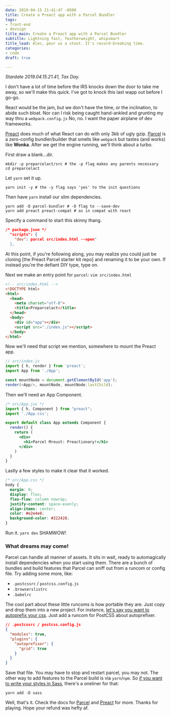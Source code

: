 ```yaml
---
date: 2019-04-15 21:41:47 -0500
title: Create a Preact app with a Parcel Bundler
tags:
- front-end
- devsign
title_main: Create a Preact app with a Parcel Bundler
subtitle: Lightning fast, featherweight, whipsmart
title_lead: Alec, pour us a stout. It's record-breaking time.
categories:
- code
draft: true

---
```

*Stardate 2019.04.15.21.41, Tax Day.*

I don't have a lot of time before the IRS knocks down the door to take me away, so we'll make this quick. I've got to knock this last wapp out before I go-go.

React would be the jam, but we don't have the time, or the inclination, to abide such bloat. Nor can I risk being caught hand-ankled and grunting my way thru a `webpack.config.js` No, no. I want the paper airplane of dev frameworks.

[Preact](https://preactjs.com) does much of what React can do with only 3kb of ugly gzip. [Parcel](https://parceljs.org) is a zero-config bundler/builder that smells like `webpack` but tastes (and works) like **Wonka**. After we get the engine running, we'll think about a turbo.

First draw a blank...dir.

``` shell
mkdir -p preparcelact/src # the -p flag makes any parents necessary
cd preparcelact
```

Let `yarn` set it up.

``` shell
yarn init -y # the -y flag says 'yes' to the init questions
```

Then have `yarn` install our slim dependencies.

``` shell
yarn add -D parcel-bundler # -D flag to --save-dev
yarn add preact preact-compat # as in compat with react
```

Specify a command to start this skinny thang.

``` json
/* package.json */
  "scripts": {
    "dev": parcel src/index.html --open"
  },
```

At this point, if you're following along, you may realize you could just be cloning [the Preact Parcel starter kit repo] and renaming it to be your own. If instead you're the defiant DIY type, type on.

Next we make an entry point for `parcel`: `vim src/index.html`

``` html
<!-- src/index.html -->
<!DOCTYPE html>
<html>
  <head>
    <meta charset="utf-8">
    <title>Preparcelact</title>
  </head>
  <body>
    <div id="app"></div>
    <script src="./index.js"></script>
  </body>
</html>
```

Now we'll need that script we mention, somewhere to mount the Preact app.

``` js
// src/index.js
import { h, render } from 'preact';
import App from './App';

const mountNode = document.getElementById('app');
render(<App/>, mountNode, mountNode.lastChild);
```

Then we'll need an App Component.

``` jsx
/* src/App.jsx */
import { h, Component } from "preact";
import './App.css';

export default class App extends Component {
  render() {
    return (
      <div>
        <h1>Parcel Mroust: Preactionary!</h1>
      </div>
    )
  }
}
```

Lastly a few styles to make it clear that it worked.

``` css
/* src/App.css */
body {
  margin: 0;
  display: flex;
  flex-flow: column nowrap;
  justify-content: space-evenly;
  align-items: center;
  color: #e2e4e8;
  background-color: #222428;
}
```

Run it.
`yarn dev`
SHAMWOW!

### What dreams may come!

Parcel can handle all manner of assets. It sits in wait, ready to automagically install dependencies when you start using them. There are a bunch of bundles and build features that Parcel can sniff out from a runcom or config file. Try adding some more, like:

- `.postcssrc` / `postcss.config.js`
- `.browserslistrc`
- `.babelrc`

The cool part about these little runcoms is how portable they are. Just copy and drop them into a new project. For instance, [let's say you want to autoprefix your css](https://parceljs.org/css.html). Just add a runcom for PostCSS about autoprefixer.

``` json
// .postcssrc / postcss.config.js
{
  "modules": true,
  "plugins": {
    "autoprefixer": {
      "grid": true
    }
  }
}
```

Save that file. You may have to stop and restart parcel, you may not. The other way to add features to the Parcel build is via `yarn`/`npm`. So [if you want to write your styles in Sass](https://parceljs.org/scss.html), there's a oneliner for that:

``` shell
yarn add -D sass
```

Well, that's it. Check the docs for [Parcel](https://parceljs.org/getting_started.html) and [Preact](https://preactjs.com/guide/getting-started) for more. Thanks for playing. Hope your refund was hefty af.